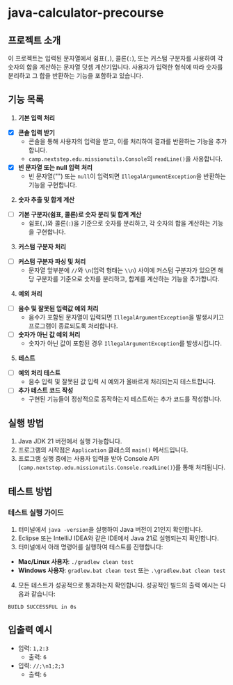 # java-calculator-precourse

## 프로젝트 소개
이 프로젝트는 입력된 문자열에서 쉼표(`,`), 콜론(`:`), 또는 커스텀 구분자를 사용하여 각 숫자의 합을 계산하는 문자열 덧셈 계산기입니다. 사용자가 입력한 형식에 따라 숫자를 분리하고 그 합을 반환하는 기능을 포함하고 있습니다.

## 기능 목록

1. **기본 입력 처리**
  - [x] **콘솔 입력 받기**
    - 콘솔을 통해 사용자의 입력을 받고, 이를 처리하여 결과를 반환하는 기능을 추가합니다.
    - `camp.nextstep.edu.missionutils.Console`의 `readLine()`을 사용합니다.
  - [x] **빈 문자열 또는 null 입력 처리**
    - 빈 문자열("") 또는 `null`이 입력되면 `IllegalArgumentException`을 반환하는 기능을 구현합니다.

2. **숫자 추출 및 합계 계산**
  - [ ] **기본 구분자(쉼표, 콜론)로 숫자 분리 및 합계 계산**
    - 쉼표(`,`)와 콜론(`:`)을 기준으로 숫자를 분리하고, 각 숫자의 합을 계산하는 기능을 구현합니다.

3. **커스텀 구분자 처리**
  - [ ] **커스텀 구분자 파싱 및 처리**
    - 문자열 앞부분에 `//`와 `\n`(입력 형태는 `\\n`) 사이에 커스텀 구분자가 있으면 해당 구분자를 기준으로 숫자를 분리하고, 합계를 계산하는 기능을 추가합니다.

4. **예외 처리**
  - [ ] **음수 및 잘못된 입력값 예외 처리**
    - 음수가 포함된 문자열이 입력되면 `IllegalArgumentException`을 발생시키고 프로그램이 종료되도록 처리합니다.
  - [ ] **숫자가 아닌 값 예외 처리**
    - 숫자가 아닌 값이 포함된 경우 `IllegalArgumentException`를 발생시킵니다.

5. **테스트**
  - [ ] **예외 처리 테스트**
    - 음수 입력 및 잘못된 값 입력 시 예외가 올바르게 처리되는지 테스트합니다.
  - [ ] **추가 테스트 코드 작성**
    - 구현된 기능들이 정상적으로 동작하는지 테스트하는 추가 코드를 작성합니다.

## 실행 방법
1. Java JDK 21 버전에서 실행 가능합니다.
2. 프로그램의 시작점은 `Application` 클래스의 `main()` 메서드입니다.
3. 프로그램 실행 중에는 사용자 입력을 받아 Console API (`camp.nextstep.edu.missionutils.Console.readLine()`)를 통해 처리됩니다.

## 테스트 방법

### 테스트 실행 가이드
1. 터미널에서 `java -version`을 실행하여 Java 버전이 21인지 확인합니다.
2. Eclipse 또는 IntelliJ IDEA와 같은 IDE에서 Java 21로 실행되는지 확인합니다.
3. 터미널에서 아래 명령어를 실행하여 테스트를 진행합니다:
  - **Mac/Linux 사용자**: `./gradlew clean test`
  - **Windows 사용자**: `gradlew.bat clean test` 또는 `.\gradlew.bat clean test`

4. 모든 테스트가 성공적으로 통과하는지 확인합니다. 성공적인 빌드의 출력 예시는 다음과 같습니다:
```
BUILD SUCCESSFUL in 0s
```

## 입출력 예시
- 입력: `1,2:3`
  - 출력: `6`
- 입력: `//;\n1;2;3`
  - 출력: `6`